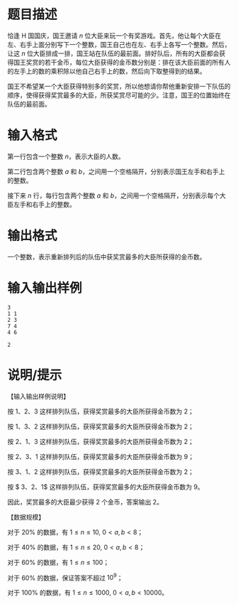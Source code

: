 # 题目描述

恰逢 H 国国庆，国王邀请 $n$ 位大臣来玩一个有奖游戏。首先，他让每个大臣在左、右手上面分别写下一个整数，国王自己也在左、右手上各写一个整数。然后，让这 $n$ 位大臣排成一排，国王站在队伍的最前面。排好队后，所有的大臣都会获得国王奖赏的若干金币，每位大臣获得的金币数分别是：排在该大臣前面的所有人的左手上的数的乘积除以他自己右手上的数，然后向下取整得到的结果。

国王不希望某一个大臣获得特别多的奖赏，所以他想请你帮他重新安排一下队伍的顺序，使得获得奖赏最多的大臣，所获奖赏尽可能的少。注意，国王的位置始终在队伍的最前面。

# 输入格式

第一行包含一个整数 $n$，表示大臣的人数。

第二行包含两个整数 $a$ 和 $b$，之间用一个空格隔开，分别表示国王左手和右手上的整数。

接下来 $n$ 行，每行包含两个整数 $a$ 和 $b$，之间用一个空格隔开，分别表示每个大臣左手和右手上的整数。

# 输出格式

一个整数，表示重新排列后的队伍中获奖赏最多的大臣所获得的金币数。

# 输入输出样例

```input1
3
1 1
2 3
7 4
4 6
```

```output1
2
```

# 说明/提示

【输入输出样例说明】

按 $1$、$2$、$3$ 这样排列队伍，获得奖赏最多的大臣所获得金币数为 $2$；

按 $1$、$3$、$2$ 这样排列队伍，获得奖赏最多的大臣所获得金币数为 $2$；

按 $2$、$1$、$3$ 这样排列队伍，获得奖赏最多的大臣所获得金币数为 $2$；

按 $2$、$3$、$1$ 这样排列队伍，获得奖赏最多的大臣所获得金币数为 $9$；

按 $3$、$1$、$2$ 这样排列队伍，获得奖赏最多的大臣所获得金币数为 $2$；

按 $ 3$、$2$、$1$ 这样排列队伍，获得奖赏最多的大臣所获得金币数为 $9$。

因此，奖赏最多的大臣最少获得 $2$ 个金币，答案输出 $2$。

【数据规模】

对于 $20 \%$ 的数据，有 $1 \leq n \leq 10,~0 < a,b < 8$；

对于 $40 \%$ 的数据，有 $1 \leq n \leq 20,~0 < a,b < 8$；

对于 $60 \%$ 的数据，有 $1 \leq n \leq 100$；

对于 $60 \%$ 的数据，保证答案不超过 ${10}^9$；

对于 $100 \%$ 的数据，有 $1 \leq n \leq 1000,~0 < a,b < 10000$。

